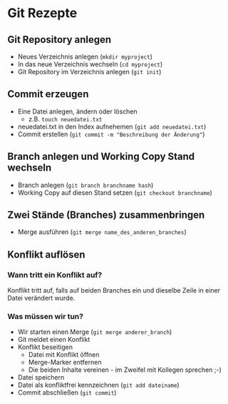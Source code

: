 # Git Rezepte

## Git Repository anlegen

- Neues Verzeichnis anlegen (`mkdir myproject`)
- In das neue Verzeichnis wechseln (`cd myproject`)
- Git Repository im Verzeichnis anlegen (`git init`)

## Commit erzeugen

- Eine Datei anlegen, ändern oder löschen
  - z.B. `touch neuedatei.txt`
- neuedatei.txt in den Index aufnehemen (`git add neuedatei.txt`)
- Commit erstellen (`git commit -m "Beschreibung der Änderung"`)

## Branch anlegen und Working Copy Stand wechseln

- Branch anlegen (`git branch branchname hash`)
- Working Copy auf diesen Stand setzen (`git checkout branchname`)

## Zwei Stände (Branches) zusammenbringen

- Merge ausführen (`git merge name_des_anderen_branches`)

## Konflikt auflösen

### Wann tritt ein Konflikt auf?

Konflikt tritt auf, falls auf beiden Branches ein und dieselbe Zeile in einer Datei verändert wurde.

### Was müssen wir tun?

- Wir starten einen Merge (`git merge anderer_branch`)
- Git meldet einen Konflikt
- Konflikt beseitigen
  - Datei mit Konflikt öffnen
  - Merge-Marker entfernen
  - Die beiden Inhalte vereinen - im Zweifel mit Kollegen sprechen ;-)
- Datei speichern
- Datei als konfliktfrei kennzeichnen (`git add dateiname`)
- Commit abschließen (`git commit`)
